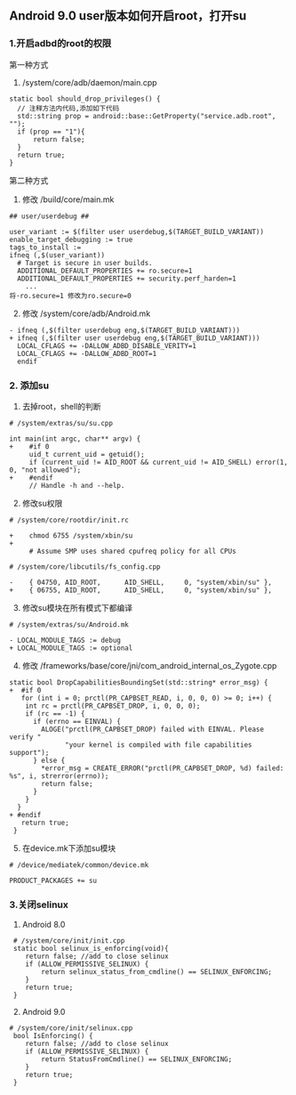 ## Android 9.0 user版本如何开启root，打开su

### 1.开启adbd的root的权限

第一种方式

1. /system/core/adb/daemon/main.cpp

```shell
static bool should_drop_privileges() {
  // 注释方法内代码,添加如下代码
  std::string prop = android::base::GetProperty("service.adb.root", "");
  if (prop == "1"){
 	  return false;
  }
  return true;
}
```



第二种方式

1. 修改 /build/core/main.mk

```shell
## user/userdebug ##

user_variant := $(filter user userdebug,$(TARGET_BUILD_VARIANT))
enable_target_debugging := true
tags_to_install :=
ifneq (,$(user_variant))
  # Target is secure in user builds.
  ADDITIONAL_DEFAULT_PROPERTIES += ro.secure=1
  ADDITIONAL_DEFAULT_PROPERTIES += security.perf_harden=1
    ...
将·ro.secure=1 修改为ro.secure=0
```

2. 修改 /system/core/adb/Android.mk

```shell
- ifneq (,$(filter userdebug eng,$(TARGET_BUILD_VARIANT)))
+ ifneq (,$(filter user userdebug eng,$(TARGET_BUILD_VARIANT)))
  LOCAL_CFLAGS += -DALLOW_ADBD_DISABLE_VERITY=1
  LOCAL_CFLAGS += -DALLOW_ADBD_ROOT=1
  endif
```



### 2. 添加su

1. 去掉root，shell的判断

```shell
# /system/extras/su/su.cpp

int main(int argc, char** argv) {
+    #if 0
     uid_t current_uid = getuid();
     if (current_uid != AID_ROOT && current_uid != AID_SHELL) error(1, 0, "not allowed");
+    #endif
     // Handle -h and --help.
```

2. 修改su权限

```shell
# /system/core/rootdir/init.rc

+    chmod 6755 /system/xbin/su
+ 
     # Assume SMP uses shared cpufreq policy for all CPUs
     
# /system/core/libcutils/fs_config.cpp 

-    { 04750, AID_ROOT,      AID_SHELL,     0, "system/xbin/su" },
+    { 06755, AID_ROOT,      AID_SHELL,     0, "system/xbin/su" },
```

3. 修改su模块在所有模式下都编译

```shell
# /system/extras/su/Android.mk

- LOCAL_MODULE_TAGS := debug
+ LOCAL_MODULE_TAGS := optional
```

4. 修改 /frameworks/base/core/jni/com_android_internal_os_Zygote.cpp

```shell
static bool DropCapabilitiesBoundingSet(std::string* error_msg) {
+  #if 0
   for (int i = 0; prctl(PR_CAPBSET_READ, i, 0, 0, 0) >= 0; i++) {
    int rc = prctl(PR_CAPBSET_DROP, i, 0, 0, 0);
    if (rc == -1) {
      if (errno == EINVAL) {
        ALOGE("prctl(PR_CAPBSET_DROP) failed with EINVAL. Please verify "
              "your kernel is compiled with file capabilities support");
      } else {
        *error_msg = CREATE_ERROR("prctl(PR_CAPBSET_DROP, %d) failed: %s", i, strerror(errno));
        return false;
      }
    }
  }
+ #endif
   return true;
 }
```

5. 在device.mk下添加su模块

```shell
# /device/mediatek/common/device.mk

PRODUCT_PACKAGES += su
```



### 3.关闭selinux

1. Android 8.0

```shell
 # /system/core/init/init.cpp
 static bool selinux_is_enforcing(void){   
    return false; //add to close selinux
    if (ALLOW_PERMISSIVE_SELINUX) {
        return selinux_status_from_cmdline() == SELINUX_ENFORCING;
    }
    return true;
 }
```

2. Android 9.0

```shell
# /system/core/init/selinux.cpp
 bool IsEnforcing() {
 	return false; //add to close selinux
  	if (ALLOW_PERMISSIVE_SELINUX) {
    	return StatusFromCmdline() == SELINUX_ENFORCING;
   	}
  	return true;
 }
```

